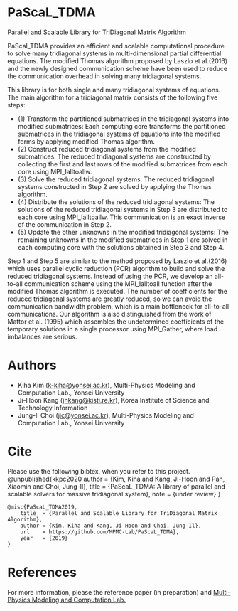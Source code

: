 # PaScaL_TDMA

Parallel and Scalable Library for TriDiagonal Matrix Algorithm

PaScal_TDMA provides an efficient and scalable computational procedure to solve many tridiagonal systems in multi-dimensional partial differential equations. The modified Thomas algorithm proposed by Laszlo et al.(2016) and the newly designed communication scheme have been used to reduce the communication overhead in solving many tridiagonal systems.

This library is for both single and many tridiagonal systems of equations. The main algorithm for a tridiagonal matrix consists of the following five steps: 

- (1) Transform the partitioned submatrices in the tridiagonal systems into modified submatrices:
        Each computing core transforms the partitioned submatrices in the tridiagonal systems of equations into the modified forms by applying modified Thomas algorithm.
- (2) Construct reduced tridiagonal systems from the modified submatrices:
        The reduced tridiagonal systems are constructed by collecting the first and last rows of the modified submatrices from each core using MPI_Ialltoallw.
- (3) Solve the reduced tridiagonal systems:
        The reduced tridiagonal systems constructed in Step 2 are solved by applying the Thomas algorithm.
- (4) Distribute the solutions of the reduced tridiagonal systems:
        The solutions of the reduced tridiagonal systems in Step 3 are distributed to each core using MPI_Ialltoallw.
        This communication is an exact inverse of the communication in Step 2.
- (5) Update the other unknowns in the modified tridiagonal systems:
        The remaining unknowns in the modified submatrices in Step 1 are solved in each computing core with the solutions obtained in Step 3 and Step 4.
    
Step 1 and Step 5 are similar to the method proposed by Laszlo et al.(2016) which uses parallel cyclic reduction (PCR) algorithm to build and solve the reduced tridiagonal systems. Instead of using the PCR, we develop an all-to-all communication scheme using the MPI_Ialltoall function after the modified Thomas algorithm is executed. The number of coefficients for the reduced tridiagonal systems are greatly reduced, so we can avoid the communication bandwidth problem, which is a main bottleneck for all-to-all communications. Our algorithm is also distinguished from the work of Mattor et al. (1995) which assembles the undetermined coefficients of the temporary solutions in a single processor using MPI_Gather, where load imbalances are serious.

# Authors
- Kiha Kim (k-kiha@yonsei.ac.kr), Multi-Physics Modeling and Computation Lab., Yonsei University
- Ji-Hoon Kang (jhkang@kisti.re.kr), Korea Institute of Science and Technology Information
- Jung-Il Choi (jic@yonsei.ac.kr), Multi-Physics Modeling and Computation Lab., Yonsei University

# Cite
Please use the following bibtex, when you refer to this project.
    @unpublished{kkpc2020
        author = {Kim, Kiha and Kang, Ji-Hoon and Pan, Xiaomin and Choi, Jung-Il},
        title = {PaScaL_TDMA: A library of parallel and scalable solvers for massive tridiagonal system},
        note = {under review}
    }

    @misc{PaScaL_TDMA2019,
        title  = {Parallel and Scalable Library for TriDiagonal Matrix Algorithm},
        author = {Kim, Kiha and Kang, Ji-Hoon and Choi, Jung-Il},
        url    = https://github.com/MPMC-Lab/PaScaL_TDMA},
        year   = {2019}
    }


# References
For more information, please the reference paper (in preparation) and [Multi-Physics Modeling and Computation Lab.](https://www.mpmc.yonsei.ac.kr/)
